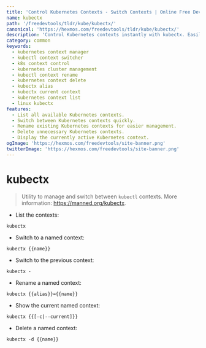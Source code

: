 ```yaml
---
title: 'Control Kubernetes Contexts - Switch Contexts | Online Free DevTools by Hexmos'
name: kubectx
path: '/freedevtools/tldr/kube/kubectx/'
canonical: 'https://hexmos.com/freedevtools/tldr/kube/kubectx/'
description: 'Control Kubernetes contexts instantly with kubectx. Easily switch, rename, and delete contexts to manage your Kubernetes clusters. Free online tool, no registration required.'
category: common
keywords:
  - kubernetes context manager
  - kubectl context switcher
  - k8s context control
  - kubernetes cluster management
  - kubectl context rename
  - kubernetes context delete
  - kubectx alias
  - kubectx current context
  - kubernetes context list
  - linux kubectx
features:
  - List all available Kubernetes contexts.
  - Switch between Kubernetes contexts quickly.
  - Rename existing Kubernetes contexts for easier management.
  - Delete unnecessary Kubernetes contexts.
  - Display the currently active Kubernetes context.
ogImage: 'https://hexmos.com/freedevtools/site-banner.png'
twitterImage: 'https://hexmos.com/freedevtools/site-banner.png'
---
```


# kubectx

> Utility to manage and switch between `kubectl` contexts.
> More information: <https://manned.org/kubectx>.

- List the contexts:

`kubectx`

- Switch to a named context:

`kubectx {{name}}`

- Switch to the previous context:

`kubectx -`

- Rename a named context:

`kubectx {{alias}}={{name}}`

- Show the current named context:

`kubectx {{[-c|--current]}}`

- Delete a named context:

`kubectx -d {{name}}`
